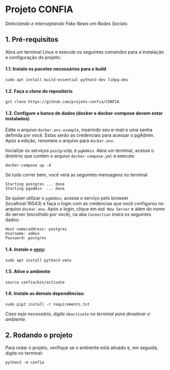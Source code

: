 # Projeto CONFIA

*Detectando e interceptando Fake News em Redes Sociais*

## 1. Pré-requisitos

Abra um terminal Linux e execute os seguintes comandos para a instalação e configuração do projeto:

#### 1.1. Instale os pacotes necessários para o build

```
sudo apt install build-essential python3-dev libpq-dev
```

#### 1.2. Faça o clone do repositório

```
git clone https://github.com/projeto-confia/CONFIA
```

#### 1.3. Configure o banco de dados (docker e docker-compose devem estar instalados)

Edite o arquivo `docker.env.example`, inserindo seu e-mail e uma senha definida por você. Estas serão as credenciais para acessar o pgAdmin. Após a edição, renomeie o arquivo para `docker.env`.

Inicialize os serviços `postgreSQL` e `pgAdmin`. Abra um terminal, acesse o diretório que contém o arquivo `docker-compose.yml` e execute:

```
docker-compose up -d
```

Se tudo correr bem, você verá as seguintes mensagens no terminal

```
Starting postgres ... done
Starting pgadmin  ... done
```

Se quiser utilizar o `pgAdmin`, acesse o serviço pelo browser (localhost:16543) e faça o login com as credencias que você configurou no arquivo `docker.env`. Após o login, clique em `Add New Server` e além do nome do server (escolhido por você), na aba `Connection` insira os seguintes dados:

```
Host name/address: postgres
Usarname: admin
Password: postgres
```

#### 1.4. Instale o [venv](https://docs.python.org/3/library/venv.html):

```
sudo apt install python3-venv
```

#### 1.5. Ative o ambiente

```
source confia/bin/activate
```

#### 1.6. Instale as demais dependências:

```
sudo pip3 install -r requirements.txt
```

*Caso seja necessário, digite `deactivate` no terminal para desativar o ambiente.* 

## 2. Rodando o projeto

Para rodar o projeto, verifique se o ambiente está ativado e, em seguida, digite no terminal:

```
python3 -m confia
```